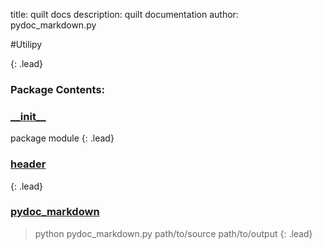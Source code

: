 title: quilt docs
description: quilt documentation
author: pydoc_markdown.py


#Utilipy

{: .lead}
### Package Contents:
### [\_\_init\_\_](\_\_init\_\_.html)
package module 
{: .lead}
### [header](header.html)

{: .lead}
### [pydoc\_markdown](pydoc\_markdown.html)
> python pydoc_markdown.py path/to/source path/to/output
{: .lead}


